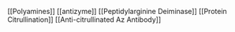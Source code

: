 [[Polyamines]]
[[antizyme]]
[[Peptidylarginine Deiminase]]
[[Protein Citrullination]]
[[Anti-citrullinated Az Antibody]]
